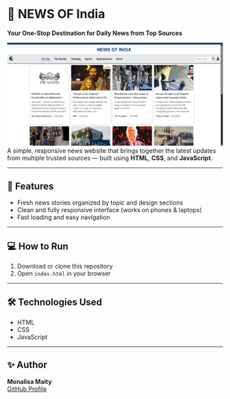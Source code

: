 # 📰 NEWS OF India  
**Your One‑Stop Destination for Daily News from Top Sources**

![Homepage Preview](https://github.com/monalisaatwork20-max/news-website/raw/main/homepage_preview/home.png)
A simple, responsive news website that brings together the latest updates from multiple trusted sources — built using **HTML**, **CSS**, and **JavaScript**.

---

## 🚀 Features
- Fresh news stories organized by topic and design sections  
- Clean and fully responsive interface (works on phones & laptops)  
- Fast loading and easy navigation  

---

## 💻 How to Run
1. Download or clone this repository  
2. Open `index.html` in your browser  

---

## 🛠️ Technologies Used
- HTML  
- CSS  
- JavaScript  

---

## ✨ Author
**Monalisa Maity**  
[GitHub Profile](https://github.com/monalisaatwork20-max)
